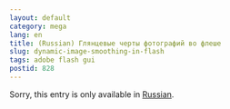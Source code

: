 ```yaml
---
layout: default
category: mega
lang: en
title: (Russian) Глянцевые черты фотографий во флеше
slug: dynamic-image-smoothing-in-flash
tags: adobe flash gui 
postid: 828
---
```

<p>Sorry, this entry is only available in <a href="http://mega.genn.org/export/getposts.php">Russian</a>.</p>